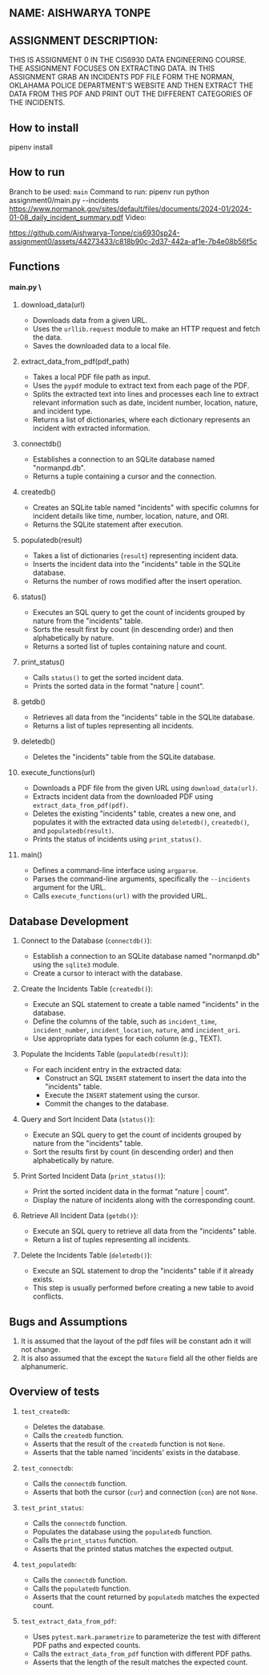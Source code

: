 ## NAME: AISHWARYA TONPE

## ASSIGNMENT DESCRIPTION:
THIS IS ASSIGNMENT 0 IN THE CIS6930 DATA ENGINEERING COURSE. THE ASSIGNMENT FOCUSES ON EXTRACTING DATA. IN THIS ASSIGNMENT
GRAB AN INCIDENTS PDF FILE FORM THE NORMAN, OKLAHAMA POLICE DEPARTMENT'S WEBSITE AND THEN EXTRACT THE DATA FROM THIS PDF
AND PRINT OUT THE DIFFERENT CATEGORIES OF THE INCIDENTS.


## How to install
pipenv install

## How to run
Branch to be used: `main`
Command to run: 
pipenv run python assignment0/main.py --incidents https://www.normanok.gov/sites/default/files/documents/2024-01/2024-01-08_daily_incident_summary.pdf
Video:


https://github.com/Aishwarya-Tonpe/cis6930sp24-assignment0/assets/44273433/c818b90c-2d37-442a-af1e-7b4e08b56f5c



## Functions
#### main.py \
1. download_data(url)
    - Downloads data from a given URL.
    - Uses the `urllib.request` module to make an HTTP request and fetch the data.
    - Saves the downloaded data to a local file.

2. extract_data_from_pdf(pdf_path)
    - Takes a local PDF file path as input.
    - Uses the `pypdf` module to extract text from each page of the PDF.
    - Splits the extracted text into lines and processes each line to extract relevant information such as date, incident number, location, nature, and incident type.
    - Returns a list of dictionaries, where each dictionary represents an incident with extracted information.

3. connectdb()
    - Establishes a connection to an SQLite database named "normanpd.db".
    - Returns a tuple containing a cursor and the connection.

4. createdb()
    - Creates an SQLite table named "incidents" with specific columns for incident details like time, number, location, nature, and ORI.
    - Returns the SQLite statement after execution.

5. populatedb(result)
    - Takes a list of dictionaries (`result`) representing incident data.
    - Inserts the incident data into the "incidents" table in the SQLite database.
    - Returns the number of rows modified after the insert operation.

6. status()
    - Executes an SQL query to get the count of incidents grouped by nature from the "incidents" table.
    - Sorts the result first by count (in descending order) and then alphabetically by nature.
    - Returns a sorted list of tuples containing nature and count.

7. print_status()
    - Calls `status()` to get the sorted incident data.
    - Prints the sorted data in the format "nature | count".

8. getdb()
    - Retrieves all data from the "incidents" table in the SQLite database.
    - Returns a list of tuples representing all incidents.

9. deletedb()
    - Deletes the "incidents" table from the SQLite database.

10. execute_functions(url)
    - Downloads a PDF file from the given URL using `download_data(url)`.
    - Extracts incident data from the downloaded PDF using `extract_data_from_pdf(pdf)`.
    - Deletes the existing "incidents" table, creates a new one, and populates it with the extracted data using `deletedb()`, `createdb()`, and `populatedb(result)`.
    - Prints the status of incidents using `print_status()`.

11. main()
    - Defines a command-line interface using `argparse`.
    - Parses the command-line arguments, specifically the `--incidents` argument for the URL.
    - Calls `execute_functions(url)` with the provided URL.

## Database Development
1. Connect to the Database (`connectdb()`):
    - Establish a connection to an SQLite database named "normanpd.db" using the `sqlite3` module.
    - Create a cursor to interact with the database.

2. Create the Incidents Table (`createdb()`):
    - Execute an SQL statement to create a table named "incidents" in the database.
    - Define the columns of the table, such as `incident_time`, `incident_number`, `incident_location`, `nature`, and `incident_ori`.
    - Use appropriate data types for each column (e.g., TEXT).

3. Populate the Incidents Table (`populatedb(result)`):
    - For each incident entry in the extracted data:
        - Construct an SQL `INSERT` statement to insert the data into the "incidents" table.
        - Execute the `INSERT` statement using the cursor.
        - Commit the changes to the database.

4. Query and Sort Incident Data (`status()`):
    - Execute an SQL query to get the count of incidents grouped by nature from the "incidents" table.
    - Sort the results first by count (in descending order) and then alphabetically by nature.

5. Print Sorted Incident Data (`print_status()`):
    - Print the sorted incident data in the format "nature | count".
    - Display the nature of incidents along with the corresponding count.

6. Retrieve All Incident Data (`getdb()`):
    - Execute an SQL query to retrieve all data from the "incidents" table.
    - Return a list of tuples representing all incidents.

7. Delete the Incidents Table (`deletedb()`):
    - Execute an SQL statement to drop the "incidents" table if it already exists.
    - This step is usually performed before creating a new table to avoid conflicts.

## Bugs and Assumptions
1. It is assumed that the layout of the pdf files will be constant adn it will not change.
2. It is also assumed that the except the `Nature` field all the other fields are alphanumeric.

## Overview of tests
1. `test_createdb`:
   - Deletes the database.
   - Calls the `createdb` function.
   - Asserts that the result of the `createdb` function is not `None`.
   - Asserts that the table named 'incidents' exists in the database.

2. `test_connectdb`:
   - Calls the `connectdb` function.
   - Asserts that both the cursor (`cur`) and connection (`con`) are not `None`.

3. `test_print_status`:
   - Calls the `connectdb` function.
   - Populates the database using the `populatedb` function.
   - Calls the `print_status` function.
   - Asserts that the printed status matches the expected output.

4. `test_populatedb`:
   - Calls the `connectdb` function.
   - Calls the `populatedb` function.
   - Asserts that the count returned by `populatedb` matches the expected count.

5. `test_extract_data_from_pdf`:
   - Uses `pytest.mark.parametrize` to parameterize the test with different PDF paths and expected counts.
   - Calls the `extract_data_from_pdf` function with different PDF paths.
   - Asserts that the length of the result matches the expected count.

